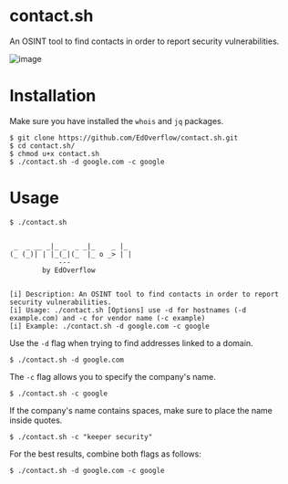 # contact.sh
An OSINT tool to find contacts in order to report security vulnerabilities.

![image](https://user-images.githubusercontent.com/18099289/34496486-135def44-effa-11e7-8680-3e6ea79ed13a.png)

# Installation

Make sure you have installed the `whois` and `jq` packages.

```
$ git clone https://github.com/EdOverflow/contact.sh.git
$ cd contact.sh/
$ chmod u+x contact.sh
$ ./contact.sh -d google.com -c google
```

# Usage

```
$ ./contact.sh


 _  _ __ _|_ _  _ _|_    _ |_ 
(_ (_)| | |_(_|(_  |_ o _> | |
            ---
        by EdOverflow


[i] Description: An OSINT tool to find contacts in order to report security vulnerabilities.
[i] Usage: ./contact.sh [Options] use -d for hostnames (-d example.com) and -c for vendor name (-c example)
[i] Example: ./contact.sh -d google.com -c google
```

Use the `-d` flag when trying to find addresses linked to a domain.

```
$ ./contact.sh -d google.com
```

The `-c` flag allows you to specify the company's name.

```
$ ./contact.sh -c google
```

If the company's name contains spaces, make sure to place the name inside quotes.

```
$ ./contact.sh -c "keeper security"
```

For the best results, combine both flags as follows:

```
$ ./contact.sh -d google.com -c google
```
